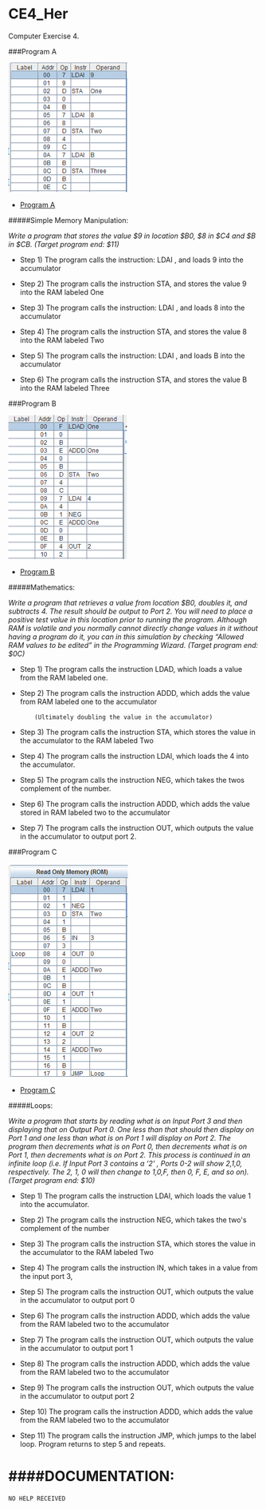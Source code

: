 CE4_Her
=======

Computer Exercise 4.


###Program A

![alt text](https://github.com/vipersfly23/CE4_Her/blob/master/Program_A.GIF?raw=true "Program A")

* [Program A](https://github.com/vipersfly23/CE4_Her/blob/master/Program_A_Her.psm)

#####Simple Memory Manipulation: 

*Write a program that stores the value $9 in location $B0, $8 in $C4 and $B in $CB. (Target program end: $11)*

*  Step 1) The program calls the instruction: LDAI , and loads 9 into the accumulator

*  Step 2) The program calls the instruction STA, and stores the value 9 into the RAM labeled One

*  Step 3) The program calls the instruction: LDAI , and loads 8 into the accumulator
    
*  Step 4) The program calls the instruction STA, and stores the value 8 into the RAM labeled Two

*  Step 5) The program calls the instruction: LDAI , and loads B into the accumulator

*  Step 6) The program calls the instruction STA, and stores the value B into the RAM labeled Three


###Program B

![alt text](https://github.com/vipersfly23/CE4_Her/blob/master/Program_B.GIF?raw=true "Program B")

* [Program B](https://github.com/vipersfly23/CE4_Her/blob/master/Program_B_Her.psm)

#####Mathematics: 

*Write a program that retrieves a value from location $B0, doubles it, and subtracts 4.  The result should be output to Port 2. You will need to place a positive test value in this location prior to running the program.  Although RAM is volatile and you normally cannot directly change values in it without having a program do it, you can in this simulation by checking “Allowed RAM values to be edited” in the Programming Wizard.  (Target program end: $0C)*

*   Step 1) The program calls the instruction LDAD, which loads a value from the RAM labeled one.

*   Step 2) The program calls the instruction ADDD, which adds the value from RAM labeled one to the accumulator

            (Ultimately doubling the value in the accumulator)

*   Step 3) The program calls the instruction STA, which stores the value in the accumulator to the RAM labeled Two

*   Step 4) The program calls the instruction LDAI, which loads the 4 into the accumulator.

*   Step 5) The program calls the instruction NEG, which takes the twos complement of the number.

*   Step 6) The program calls the instruction ADDD, which adds the value stored in RAM labeled two to the accumulator

*   Step 7) The program calls the instruction OUT, which outputs the value in the accumulator to output port 2.


###Program C

![alt text](https://github.com/vipersfly23/CE4_Her/blob/master/Program_C.GIF?raw=true "Program C")

* [Program C](https://github.com/vipersfly23/CE4_Her/blob/master/Program_C_Her.psm)

#####Loops: 

*Write a program that starts by reading what is on Input Port 3 and then displaying that on Output Port 0.  One less than that should then display on Port 1 and one less than what is on Port 1 will display on Port 2.  The program then decrements what is on Port 0, then decrements what is on Port 1, then decrements what is on Port 2.  This process is continued in an infinite loop (i.e. If Input Port 3 contains a ‘2’ , Ports 0-2 will show 2,1,0, respectively.  The 2, 1, 0 will then change to 1,0,F, then 0, F, E, and so on). (Target program end: $10)*

*   Step 1) The program calls the instruction LDAI, which loads the value 1 into the accumulator.

*   Step 2) The program calls the instruction NEG, which takes the two's complement of the number

*   Step 3) The program calls the instruction STA, which stores the value in the accumulator to the RAM labeled Two

*   Step 4) The program calls the instruction IN, which takes in a value from the input port 3,

*   Step 5) The program calls the instruction OUT, which outputs the value in the accumulator to output port 0

*   Step 6) The program calls the instruction ADDD, which adds the value from the RAM labeled two to the accumulator

*   Step 7) The program calls the instruction OUT, which outputs the value in the accumulator to output port 1

*   Step 8) The program calls the instruction ADDD, which adds the value from the RAM labeled two to the accumulator

*   Step 9) The program calls the instruction OUT, which outputs the value in the accumulator to output port 2

*   Step 10) The program calls the instruction ADDD, which adds the value from the RAM labeled two to the accumulator

*   Step 11) The program calls the instruction JMP, which jumps to the label loop. Program returns to step 5 and                 repeats.


####DOCUMENTATION:
=======

    NO HELP RECEIVED

